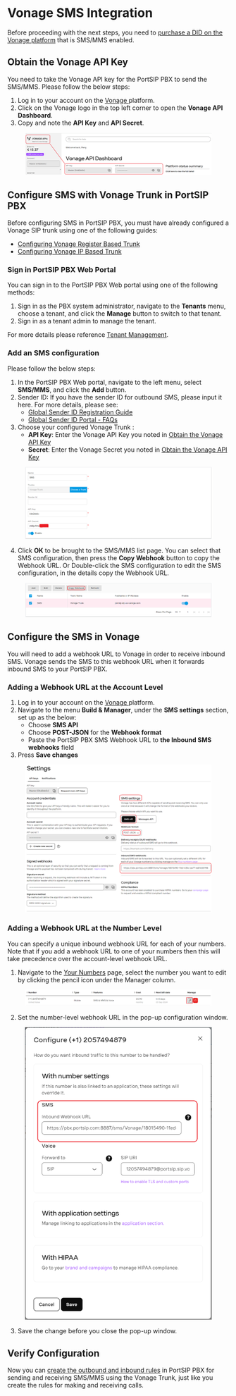 # Vonage SMS Integration

Before proceeding with the next steps, you need to [purchase a DID on the Vonage platform](purchase-a-did-on-vonage-platform.md) that is SMS/MMS enabled.

## Obtain the Vonage API Key

You need to take the Vonage API key for the PortSIP PBX to send the SMS/MMS. Please follow the below steps:

1. Log in to your account on the [Vonage ](https://ui.idp.vonage.com/ui/auth/login)platform.
2. Click on the Vonage logo in the top left corner to open the **Vonage API Dashboard**.
3. Copy and note the **API Key** and **API Secret**.

<figure><img src="../../../.gitbook/assets/vonage-fig4.png" alt=""><figcaption></figcaption></figure>

## Configure SMS with Vonage Trunk in PortSIP PBX

Before configuring SMS in PortSIP PBX, you must have already configured a Vonage SIP trunk using one of the following guides:

* [Configuring Vonage Register Based Trunk](configuring-vonage-register-authentication-trunk.md)
* [Configuring Vonage IP Based Trunk](configuring-vonage-ip-authentication-trunk.md)

### Sign in PortSIP PBX Web Portal

You can sign in to the PortSIP PBX Web portal using one of the following methods:

1. Sign in as the PBX system administrator, navigate to the **Tenants** menu, choose a tenant, and click the **Manage** button to switch to that tenant.
2. Sign in as a tenant admin to manage the tenant.

For more details please reference [Tenant Management](../../portsip-pbx-administration-guide/3-tenant-management/).

### Add an SMS configuration

Please follow the below steps:

1. In the PortSIP PBX Web portal, navigate to the left menu, select **SMS/MMS**, and click the **Add** button.&#x20;
2. Sender ID: If you have the sender ID for outbound SMS, please input it here. For more details, please see:
   * [Global Sender ID Registration Guide](https://api.support.vonage.com/hc/en-us/articles/6791919802652-Global-Sender-ID-Registration-Guide)
   * [Global Sender ID Portal - FAQs](https://api.support.vonage.com/hc/en-us/articles/9092597969436-Global-Sender-ID-Portal-FAQs)
3. Choose your configured Vonage Trunk :
   * **API Key**: Enter the Vonage API Key you noted in [Obtain the Vonage API Key](vonage-sms-integration.md#obtain-the-vonage-api-key)
   * **Secret**: Enter the Vonage Secret you noted in [Obtain the Vonage API Key](vonage-sms-integration.md#obtain-the-vonage-api-key)

<figure><img src="../../../.gitbook/assets/vonage-fig27.png" alt=""><figcaption></figcaption></figure>

4. Click **OK** to be brought to the SMS/MMS list page. You can select that SMS configuration, then press the **Copy Webhook** button to copy the Webhook URL. Or Double-click the SMS configuration to edit the SMS configuration, in the details copy the Webhook URL.

<figure><img src="../../../.gitbook/assets/vonage-fig28.png" alt=""><figcaption></figcaption></figure>

## Configure the SMS in Vonage

You will need to add a webhook URL to Vonage in order to receive inbound SMS. Vonage sends the SMS to this webhook URL when it forwards inbound SMS to your PortSIP PBX.

### Adding a Webhook URL at the Account Level

1. Log in to your account on the [Vonage ](https://ui.idp.vonage.com/ui/auth/login)platform.
2. Navigate to the menu **Build & Manager**, under the **SMS settings** section, set up as the below:
   * Choose **SMS API**
   * Choose **POST-JSON** for the **Webhook format**
   * Paste the PortSIP PBX SMS Webhook URL to **the Inbound SMS webhooks** field
3. Press **Save changes**

<figure><img src="../../../.gitbook/assets/vonage-fig29.png" alt=""><figcaption></figcaption></figure>

### Adding a Webhook URL at the Number Level

You can specify a unique inbound webhook URL for each of your numbers. Note that if you add a webhook URL to one of your numbers then this will take precedence over the account-level webhook URL.

1. Navigate to the [Your Numbers](https://dashboard.nexmo.com/your-numbers) page, select the number you want to edit by clicking the pencil icon under the Manager column.

<figure><img src="../../../.gitbook/assets/vonage-fig30.png" alt=""><figcaption></figcaption></figure>

2. Set the number-level webhook URL in the pop-up configuration window.

<figure><img src="../../../.gitbook/assets/vonage-fig31.png" alt="" width="563"><figcaption></figcaption></figure>

3. Save the change before you close the pop-up window.

## Verify Configuration

Now you can [create the outbound and inbound rules](configuring-outbound-and-inbound-calls.md) in PortSIP PBX for sending and receiving SMS/MMS using the Vonage Trunk, just like you create the rules for making and receiving calls.

